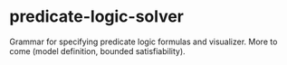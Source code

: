 # predicate-logic-solver
Grammar for specifying predicate logic formulas and visualizer. More to come (model definition, bounded satisfiability).
